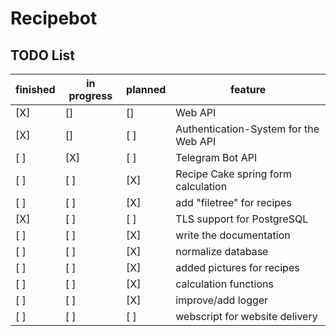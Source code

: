 # Recipebot

## TODO List

finished|in progress|planned|feature
----|-----|-----|-------------------
[X] | [] | [] | Web API
[X] | [] | [ ] | Authentication-System for the Web API
[ ] | [X] | [ ] | Telegram Bot API
[ ] | [ ] | [X] | Recipe Cake spring form calculation
[ ] | [ ] | [X] | add "filetree" for recipes
[X] | [ ] | [ ] | TLS support for PostgreSQL
[ ] | [ ] | [X] | write the documentation
[ ] | [ ] | [X] | normalize database
[ ] | [ ] | [X] | added pictures for recipes
[ ] | [ ] | [X] | calculation functions
[ ] | [ ] | [X] | improve/add logger
[ ] | [ ] | [ ] | webscript for website delivery